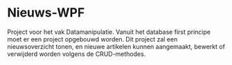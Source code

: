 # Nieuws-WPF
Project voor het vak Datamanipulatie. Vanuit het database first principe moet er een project opgebouwd worden. Dit project zal een nieuwsoverzicht tonen, en nieuwe artikelen kunnen aangemaakt, bewerkt of verwijderd worden volgens de CRUD-methodes.
